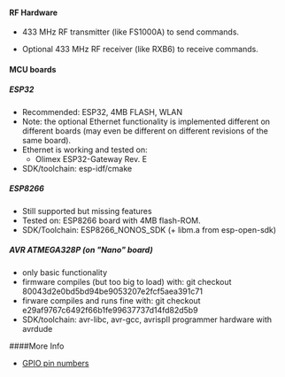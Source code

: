 #### RF Hardware

  * 433 MHz RF transmitter (like FS1000A) to send commands.

  * Optional 433 MHz RF receiver (like RXB6) to receive commands.


#### MCU boards

##### ESP32

  * Recommended: ESP32, 4MB FLASH, WLAN 
  * Note: the optional Ethernet functionality is implemented different on different boards (may even be different on different revisions of the same board).    
  * Ethernet is working and tested on:
       * Olimex ESP32-Gateway Rev. E      
  * SDK/toolchain: esp-idf/cmake
  
       
##### ESP8266
  * Still supported but missing features  
  * Tested on: ESP8266 board with 4MB flash-ROM. 
  * SDK/Toolchain: ESP8266_NONOS_SDK (+ libm.a from esp-open-sdk)
  


##### AVR ATMEGA328P (on "Nano" board)
  * only basic functionality
  * firmware compiles (but too big to load) with: git checkout 80043d2e0bd5bd94be9053207e2fcf5aea391c71
  * firware compiles and runs fine with: git checkout e29af9767c6492f66b1fe99637737d14fd82d5b9
  * SDK/toolchain: avr-libc, avr-gcc, avrispII programmer hardware with avrdude
  
  
####More Info
  * [GPIO pin numbers](pins.md)
  
